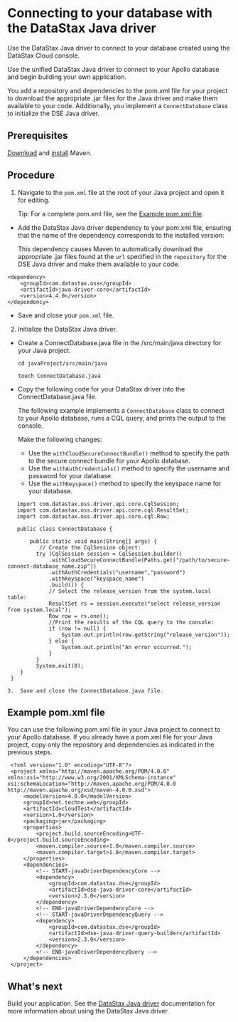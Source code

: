 Connecting to your database with the DataStax Java driver
=========================================================

Use the DataStax Java driver to connect to your database created using the DataStax Cloud console.

Use the unified DataStax Java driver to connect to your Apollo database and begin building your own application.

You add a repository and dependencies to the pom.xml file for your project to download the appropriate .jar files for the Java driver and make them available to your code. Additionally, you implement a `ConnectDatabase` class to initialize the DSE Java driver.

Prerequisites
-------------

[Download](https://maven.apache.org/download.cgi) and [install](https://maven.apache.org/install.html) Maven.


Procedure
---------

1.  Navigate to the `pom.xml` file at the root of your Java project and open it for editing.

    Tip: For a complete pom.xml file, see the [Example pom.xml file](#example-pom.xml-file).
 *  Add the DataStax Java driver dependency to your pom.xml file, ensuring that the name of the dependency corresponds to the installed version:

     This dependency causes Maven to automatically download the appropriate .jar files found at the `url` specified in the `repository` for the DSE Java driver and make them available to your code.

   ```
   <dependency>
       <groupId>com.datastax.oss</groupId>
       <artifactId>java-driver-core</artifactId>
       <version>4.4.0</version>
   </dependency>
   ```

  * Save and close your `pom.xml` file.


2.  Initialize the DataStax Java driver.
  *  Create a ConnectDatabase.java file in the /src/main/java directory for your Java project.

        `cd javaProject/src/main/java`

        `touch ConnectDatabase.java`

  *  Copy the following code for your DataStax driver into the ConnectDatabase.java file.

        The following example implements a `ConnectDatabase` class to connect to your Apollo database, runs a CQL query, and prints the output to the console.

        Make the following changes:

        *   Use the `withCloudSecureConnectBundle()` method to specify the path to the secure connect bundle for your Apollo database.
        *   Use the `withAuthCredentials()` method to specify the username and password for your database.
        *   Use the `withKeyspace()` method to specify the keyspace name for your database.

   ```
      import com.datastax.oss.driver.api.core.CqlSession;
      import com.datastax.oss.driver.api.core.cql.ResultSet;
      import com.datastax.oss.driver.api.core.cql.Row;

      public class ConnectDatabase {

          public static void main(String[] args) {
             // Create the CqlSession object:
            try (CqlSession session = CqlSession.builder()
                .withCloudSecureConnectBundle(Paths.get("/path/to/secure-connect-database_name.zip"))
                .withAuthCredentials("username","password")
                .withKeyspace("keyspace_name")
                .build()) {
                // Select the release_version from the system.local table:
                ResultSet rs = session.execute("select release_version from system.local");
                Row row = rs.one();
                //Print the results of the CQL query to the console:
                if (row != null) {
                    System.out.println(row.getString("release_version"));
                } else {
                    System.out.println("An error occurred.");
                }
            }
            System.exit(0);
       }
    }
   ```
    3.  Save and close the ConnectDatabase.java file.

Example pom.xml file
--------------------

You can use the following pom.xml file in your Java project to connect to your Apollo database. If you already have a pom.xml file for your Java project, copy only the repository and dependencies as indicated in the previous steps.

   ```
    <?xml version="1.0" encoding="UTF-8"?>
    <project xmlns="http://maven.apache.org/POM/4.0.0" xmlns:xsi="http://www.w3.org/2001/XMLSchema-instance" xsi:schemaLocation="http://maven.apache.org/POM/4.0.0 http://maven.apache.org/xsd/maven-4.0.0.xsd">
        <modelVersion>4.0.0</modelVersion>
        <groupId>net.techne.web</groupId>
        <artifactId>cloudTest</artifactId>
        <version>1.0</version>
        <packaging>jar</packaging>
        <properties>
            <project.build.sourceEncoding>UTF-8</project.build.sourceEncoding>
            <maven.compiler.source>1.8</maven.compiler.source>
            <maven.compiler.target>1.8</maven.compiler.target>
        </properties>
        <dependencies>
            <!-- START-javaDriverDependencyCore -->
            <dependency>
                <groupId>com.datastax.dse</groupId>
                <artifactId>dse-java-driver-core</artifactId>
                <version>2.3.0</version>
            </dependency>
            <!-- END-javaDriverDependencyCore -->
            <!-- START-javaDriverDependencyQuery -->
            <dependency>
                <groupId>com.datastax.dse</groupId>
                <artifactId>dse-java-driver-query-builder</artifactId>
                <version>2.3.0</version>
            </dependency>
            <!-- END-javaDriverDependencyQuery -->
        </dependencies>
    </project>
   ```

What's next
-----------

Build your application. See the [DataStax Java driver](/en/developer/java-driver/latest/) documentation for more information about using the DataStax Java driver.

